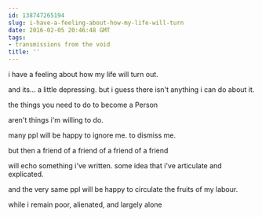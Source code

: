 ```yaml
---
id: 138747265194
slug: i-have-a-feeling-about-how-my-life-will-turn
date: 2016-02-05 20:46:48 GMT
tags:
- transmissions from the void
title: ''
---
```


i have a feeling about how my life will turn out.

and its... a little depressing. but i guess there isn't anything i can do about it.

the things you need to do to become a Person

aren't things i'm willing to do.

many ppl will be happy to ignore me. to dismiss me.

but then a friend of a friend of a friend of a friend

will echo something i've written. some idea that i've articulate and explicated.

and the very same ppl will be happy to circulate the fruits of my labour.

while i remain poor, alienated, and largely alone